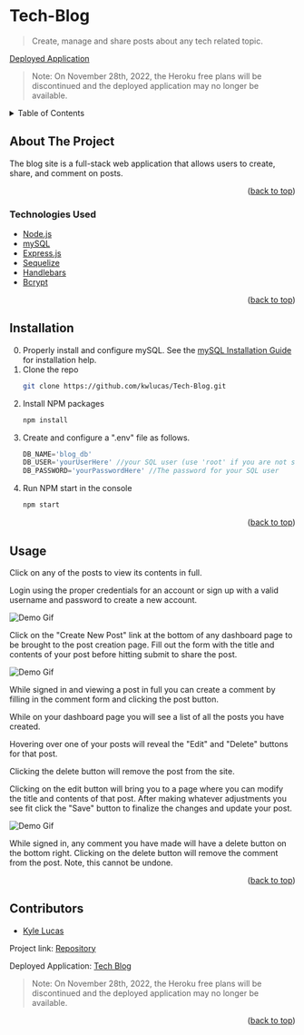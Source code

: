 # Tech-Blog
> Create, manage and share posts about any tech related topic.

[Deployed Application](https://sheltered-escarpment-82934.herokuapp.com/)
> Note: On November 28th, 2022, the Heroku free plans will be discontinued and the deployed application may no longer be available.

<div id="top"></div>

<!-- TABLE OF CONTENTS -->
<details>
  <summary>Table of Contents</summary>
  <ol>
    <li>
      <a href="#about-the-project">About The Project</a>
      <ul>
        <li><a href="#technologies-used">Technologies Used</a></li>
      </ul>
    </li>
    <li><a href="#installation">Installation</a></li>
    <li><a href="#usage">Usage</a></li>
    <li><a href="#contributors">Contributors</a></li>
  </ol>
</details>



<!-- ABOUT THE PROJECT -->
## About The Project

The blog site is a full-stack web application that allows users to create, share, and comment on posts.

<p align="right">(<a href="#top">back to top</a>)</p>

### Technologies Used

* [Node.js](https://nodejs.org/en/)
* [mySQL](https://mysql.com/)
* [Express.js](https://expressjs.com/)
* [Sequelize](https://sequelize.org/)
* [Handlebars](https://handlebarsjs.com/)
* [Bcrypt](https://www.npmjs.com/package/bcrypt)


<p align="right">(<a href="#top">back to top</a>)</p>

## Installation

0. Properly install and configure mySQL.
    See the [mySQL Installation Guide](https://dev.mysql.com/doc/mysql-installation-excerpt/5.7/en/) for installation help.
1. Clone the repo
   ```sh
   git clone https://github.com/kwlucas/Tech-Blog.git
   ```
2. Install NPM packages
   ```sh
   npm install
   ```
4. Create and configure a ".env" file as follows.
   ```js
   DB_NAME='blog_db'
   DB_USER='yourUserHere' //your SQL user (use 'root' if you are not sure of another user you can use)
   DB_PASSWORD='yourPasswordHere' //The password for your SQL user
   ```
3. Run NPM start in the console
    ```sh
    npm start
    ```
<p align="right">(<a href="#top">back to top</a>)</p>



<!-- USAGE EXAMPLES -->
## Usage

Click on any of the posts to view its contents in full.

Login using the proper credentials for an account or sign up with a valid username and password to create a new account.

![Demo Gif](./public/images/TechBlogDemo1.gif)

Click on the "Create New Post" link at the bottom of any dashboard page to be brought to the post creation page.
Fill out the form with the title and contents of your post before hitting submit to share the post.

![Demo Gif](./public/images/TechBlogDemo2.gif)

While signed in and viewing a post in full you can create a comment by filling in the comment form and clicking the post button.

While on your dashboard page you will see a list of all the posts you have created.

Hovering over one of your posts will reveal the "Edit" and "Delete" buttons for that post.

Clicking the delete button will remove the post from the site.

Clicking on the edit button will bring you to a page where you can modify the title and contents of that post. After making whatever adjustments you see fit click the "Save" button to finalize the changes and update your post.

![Demo Gif](./public/images/TechBlogDemo3.gif)

While signed in, any comment you have made will have a delete button on the bottom right. Clicking on the delete button will remove the comment from the post. Note, this cannot be undone.


<p align="right">(<a href="#top">back to top</a>)</p>



<!-- CONTACT -->
## Contributors

* [Kyle Lucas](https://github.com/kwlucas)

Project link: [Repository](https://github.com/kwlucas/Tech-Blog)

Deployed Application: [Tech Blog](https://sheltered-escarpment-82934.herokuapp.com/)

> Note: On November 28th, 2022, the Heroku free plans will be discontinued and the deployed application may no longer be available.

<p align="right">(<a href="#top">back to top</a>)</p>

